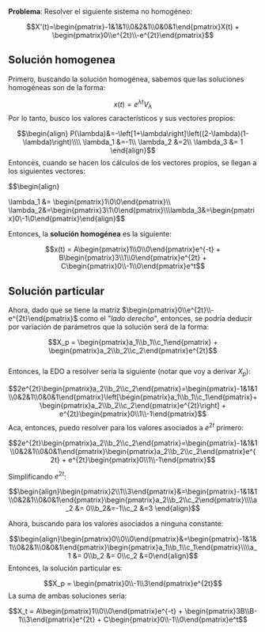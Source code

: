 

**Problema**: Resolver el siguiente sistema no homogéneo:

$$X'(t)=\begin{pmatrix}-1&1&1\\0&2&1\\0&0&1\end{pmatrix}X(t) + \begin{pmatrix}0\\e^{2t}\\-e^{2t}\end{pmatrix}$$ 
## Solución homogenea 

Primero, buscando la solución homogénea, sabemos que las soluciones homogéneas son de la forma: 

$$x(t)=e^{\lambda t}V_\lambda$$ 
Por lo tanto, busco los valores característicos y sus vectores propios: 

$$\begin{align}
P(\lambda)&=-\left[1+\lambda\right]\left((2-\lambda)(1-\lambda)\right)\\\\
\lambda_1 &=-1\\
\lambda_2 &=2\\
\lambda_3 &= 1
\end{align}$$ 
Entonces, cuando se hacen los cálculos de los vectores propios, se llegan a los siguientes vectores: 

$$\begin{align}

\lambda_1 &= \begin{pmatrix}1\\0\\0\end{pmatrix}\\\\ \lambda_2&=\begin{pmatrix}3\\1\\0\end{pmatrix}\\\\\lambda_3&=\begin{pmatrix}0\\-1\\0\end{pmatrix}\end{align}$$

Entonces, la **solución homogénea** es la siguiente: 

$$x(t) = A\begin{pmatrix}1\\0\\0\end{pmatrix}e^{-t} + B\begin{pmatrix}3\\1\\0\end{pmatrix}e^{2t} + C\begin{pmatrix}0\\-1\\0\end{pmatrix}e^t$$ 
## Solución particular 


Ahora, dado que se tiene la matriz $\begin{pmatrix}0\\e^{2t}\\-e^{2t}\end{pmatrix}$ como el "*lado derecho*", entonces, se podría deducir por variación de parámetros que la solución será de la forma: 

$$X_p = \begin{pmatrix}a_1\\b_1\\c_1\end{pmatrix} + \begin{pmatrix}a_2\\b_2\\c_2\end{pmatrix}e^{2t}$$  
Entonces, la EDO a resolver sería la siguiente (notar que voy a derivar $X_p$):

$$2e^{2t}\begin{pmatrix}a_2\\b_2\\c_2\end{pmatrix}=\begin{pmatrix}-1&1&1\\0&2&1\\0&0&1\end{pmatrix}\left[\begin{pmatrix}a_1\\b_1\\c_1\end{pmatrix}+\begin{pmatrix}a_2\\b_2\\c_2\end{pmatrix}e^{2t}\right] + e^{2t}\begin{pmatrix}0\\1\\-1\end{pmatrix}$$ 
Aca, entonces, puedo resolver para los valores asociados a $e^{2t}$ primero: 

$$2e^{2t}\begin{pmatrix}a_2\\b_2\\c_2\end{pmatrix}=\begin{pmatrix}-1&1&1\\0&2&1\\0&0&1\end{pmatrix}\begin{pmatrix}a_2\\b_2\\c_2\end{pmatrix}e^{2t} + e^{2t}\begin{pmatrix}0\\1\\-1\end{pmatrix}$$

Simplificando $e^{2t}$: 

$$\begin{align}\begin{pmatrix}2\\1\\3\end{pmatrix}&=\begin{pmatrix}-1&1&1\\0&2&1\\0&0&1\end{pmatrix}\begin{pmatrix}a_2\\b_2\\c_2\end{pmatrix}\\\\a_2 &= 0\\b_2&=-1\\c_2 &=3 \end{align}$$

Ahora, buscando para los valores asociados a ninguna constante: 

$$\begin{align}\begin{pmatrix}0\\0\\0\end{pmatrix}&=\begin{pmatrix}-1&1&1\\0&2&1\\0&0&1\end{pmatrix}\begin{pmatrix}a_1\\b_1\\c_1\end{pmatrix}\\\\a_1 &= 0\\b_2 &= 0\\c_2 &=0\end{align}$$ 
Entonces, la solución particular es: 

$$X_p = \begin{pmatrix}0\\-1\\3\end{pmatrix}e^{2t}$$ 
La suma de ambas soluciones sería: 

$$X_t = A\begin{pmatrix}1\\0\\0\end{pmatrix}e^{-t} + \begin{pmatrix}3B\\B-1\\3\end{pmatrix}e^{2t} + C\begin{pmatrix}0\\-1\\0\end{pmatrix}e^t$$ 






